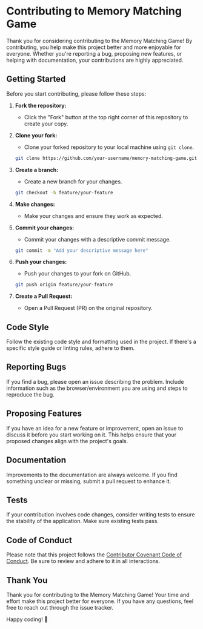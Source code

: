 # Contributing to Memory Matching Game

Thank you for considering contributing to the Memory Matching Game! By contributing, you help make this project better and more enjoyable for everyone. Whether you're reporting a bug, proposing new features, or helping with documentation, your contributions are highly appreciated.

## Getting Started

Before you start contributing, please follow these steps:

1. **Fork the repository:**
   - Click the "Fork" button at the top right corner of this repository to create your copy.

2. **Clone your fork:**
   - Clone your forked repository to your local machine using `git clone`.

   ```bash
   git clone https://github.com/your-username/memory-matching-game.git
   ```

3. **Create a branch:**
   - Create a new branch for your changes.

   ```bash
   git checkout -b feature/your-feature
   ```

4. **Make changes:**
   - Make your changes and ensure they work as expected.

5. **Commit your changes:**
   - Commit your changes with a descriptive commit message.

   ```bash
   git commit -m "Add your descriptive message here"
   ```

6. **Push your changes:**
   - Push your changes to your fork on GitHub.

   ```bash
   git push origin feature/your-feature
   ```

7. **Create a Pull Request:**
   - Open a Pull Request (PR) on the original repository.

## Code Style

Follow the existing code style and formatting used in the project. If there's a specific style guide or linting rules, adhere to them.

## Reporting Bugs

If you find a bug, please open an issue describing the problem. Include information such as the browser/environment you are using and steps to reproduce the bug.

## Proposing Features

If you have an idea for a new feature or improvement, open an issue to discuss it before you start working on it. This helps ensure that your proposed changes align with the project's goals.

## Documentation

Improvements to the documentation are always welcome. If you find something unclear or missing, submit a pull request to enhance it.

## Tests

If your contribution involves code changes, consider writing tests to ensure the stability of the application. Make sure existing tests pass.

## Code of Conduct

Please note that this project follows the [Contributor Covenant Code of Conduct](CODE_OF_CONDUCT.md). Be sure to review and adhere to it in all interactions.

## Thank You

Thank you for contributing to the Memory Matching Game! Your time and effort make this project better for everyone. If you have any questions, feel free to reach out through the issue tracker.

Happy coding! 🚀
